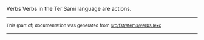 Verbs
Verbs in the Ter Sami language are actions.

* * *

<small>This (part of) documentation was generated from [src/fst/stems/verbs.lexc](https://github.com/giellalt/lang-sjt/blob/main/src/fst/stems/verbs.lexc)</small>

---

